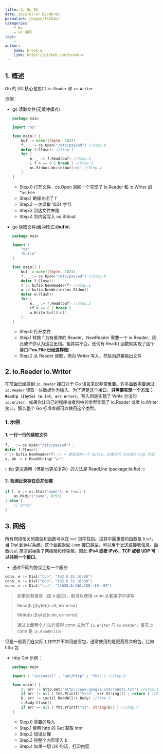 ```yaml
---
title: 3. Go IO
date: 2022-07-07 02:00:00
permalink: /pages/f4254e/
categories:
    - Go
    - Go 进阶
tags:
    -
author:
    name: brook-w
    link: https://github.com/brook-w
---
```


## 1. 概述

Go 的 I/O 核心是接口 `io.Reader` 和 `io.Writer`

示例：

-   go 读取文件(无缓冲模式)

    ```go
    package main

    import "os"

    func main() {
        buf := make([]byte, 1024)
        f, _ := os.Open("/etc/passwd") //Step.0
        defer f.Close() //Step.1
        for {
            n, _ := f.Read(buf) //Step.2
            i f n == 0 { break } //Step.3
            os.Stdout.Write(buf[:n]) //Step.4
        }
    }
    ```

    -   Step.0 打开文件，os.Open 返回一个实现了 io.Reader 和 io.Writer 的 \*os.File
    -   Step.1 确保关闭了 f
    -   Step.2 一次读取 1024 字节
    -   Step.3 到达文件末尾
    -   Step.4 将内容写入 os.Stdout

-   go 读取文件(缓冲模式)(**bufio**)

    ```go
    package main

    import (
        "os"
        "bufio"
    )

    func main() {
        buf := make([]byte, 1024)
        f, _ := os.Open("/etc/passwd") //Step.0
        defer f.Close()
        r := bufio.NewReader(f) //Step.1
        w := bufio.NewWriter(os.Stdout)
        defer w.Flush()
        for {
            n, _ := r.Read(buf) //Step.2
            if n == 0 { break }
            w.Write(buf[0:n])
        }
    }
    ```

    -   Step.0 打开文件
    -   Step.1 转换 f 为有缓冲的 Reader。NewReader 需要一个 io.Reader，因此或许你认为这会出错。但其实不会。任何有 Read() 函数就实现了这个接口(**\*os.File 已经这样做**)
    -   Step.2 从 Reader 读取，而向 Writer 写入，然后向屏幕输出文件

## 2. io.Reader io.Writer

在前面已经提到 `io.Reader` 接口对于 Go 语言来说非常重要。许多函数需要通过 `io.Reader` 读取一些数据作为输入。为了满足这个接口，**只需要实现一个方法：`Read(p []byte) (n int, err error)`**。写入则是实现了 Write 方法的 `io.Writer`。如果你让自己的程序或者包中的类型实现了 io.Reader 或者 io.Writer 接口，那么整个 Go 标准库都可以使用这个类型。

### 1. 示例

#### 1. 一行一行的读取文件

```go
f, _ := os.Open("/etc/passwd") ;
defer f.Close()
r := bufio.NewReader(f) // ← 使其成为一个 bufio，以便访问 ReadString 方法
s, ok := r.ReadString('\n')
```

:::tip
更加通用（但是也更加复杂）的方法是 ReadLine (package:bufio)
:::

#### 2. 检测目录存在否并创建

```go
if f, e := os.Stat("name"); e !=nil {
    os.Mkdir("name", 0755)
} else {
    // error
}
```

## 3. 网络

所有网络相关的类型和函数可以在 `net` 包中找到。这其中最重要的函数是 `Dial`。当 Dial 到远程系统，这个函数返回 `Conn` 接口类型，可以用于发送或接收信息。函数`Dial` 简洁的抽象了网络层和传输层。因此 **IPv4 或者 IPv6，TCP 或者 UDP 可以共用一个接口**。

-   通过不同的协议连接一个服务

```go
conn, e := Dial("tcp", "192.0.32.10:80")
conn, e := Dial("udp", "192.0.32.10:80")
conn, e := Dial("tcp", "[2620:0:2d0:200::10]:80")
```

> 如果没有错误（由 e 返回），就可以使用 conn 从套接字中读写
>
> Read(b []byte)(n int, err error)
>
> Write(b []byte)(n int, err error)
>
> 通过上面两个方法样使得 conn 成为了 `io.Writer` 与 `io.Reader`，事实上 conn 是 `io.ReadWriter`

但是一般我们在实际工作中并不常用底层包，通常使用的是更高层次的包，比如 http 包

-   http Get 示例：

    ```go
    package main

    import ( "io/ioutil" ; "net/http" ; "fmt" ) //Step.0

    func main() {
        r, err := http.Get("http://www.google.com/robots.txt") //Step.1
        if err != nil { fmt.Printf("%s\n", err.String()) ; return } //Step.2
        b, err := ioutil.ReadAll(r.Body) //Step.3
        r.Body.Close()
        if err == nil { fmt.Printf("%s", string(b)) } //Step.4
    }
    ```

    -   Step.0 需要的导入
    -   Step.1 使用 http 的 Get 获取 html
    -   Step.2 错误处理
    -   Step.3 将整个内容读入 b
    -   Step.4 如果一切 OK 的话，打印内容
